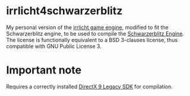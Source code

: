 # irrlicht4schwarzerblitz
My personal version of the [irrlicht game engine](https://irrlicht.sourceforge.io/), modified to fit the Schwarzerblitz engine, to be used to compile the [Schwarzerblitz Engine](https://github.com/AndreaJens/SchwarzerblitzEngine).
The license is functionally equivalent to a BSD 3-clauses license, thus compatible with GNU Public License 3.

# Important note
Requires a correctly installed [DirectX 9 Legacy SDK](https://www.microsoft.com/en-us/download/details.aspx?id=6812) for compilation.
